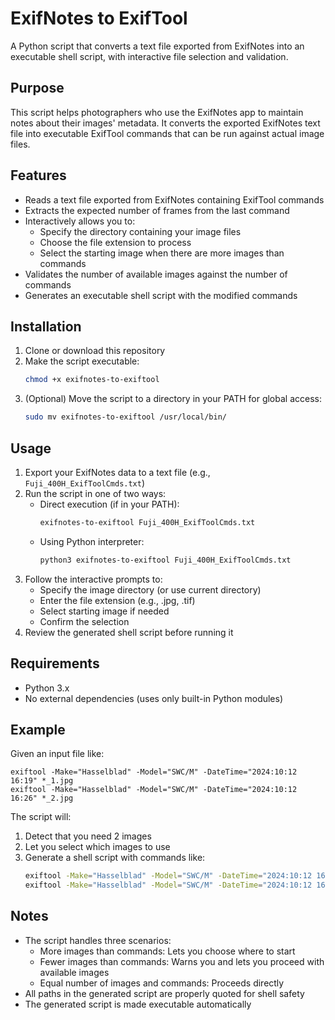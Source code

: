 # ExifNotes to ExifTool

A Python script that converts a text file exported from ExifNotes into an executable shell script, with interactive file selection and validation.

## Purpose

This script helps photographers who use the ExifNotes app to maintain notes about their images' metadata. It converts the exported ExifNotes text file into executable ExifTool commands that can be run against actual image files.

## Features

- Reads a text file exported from ExifNotes containing ExifTool commands
- Extracts the expected number of frames from the last command
- Interactively allows you to:
  - Specify the directory containing your image files
  - Choose the file extension to process
  - Select the starting image when there are more images than commands
- Validates the number of available images against the number of commands
- Generates an executable shell script with the modified commands

## Installation

1. Clone or download this repository
2. Make the script executable:
   ```bash
   chmod +x exifnotes-to-exiftool
   ```
3. (Optional) Move the script to a directory in your PATH for global access:
   ```bash
   sudo mv exifnotes-to-exiftool /usr/local/bin/
   ```

## Usage

1. Export your ExifNotes data to a text file (e.g., `Fuji_400H_ExifToolCmds.txt`)
2. Run the script in one of two ways:
   - Direct execution (if in your PATH):
     ```bash
     exifnotes-to-exiftool Fuji_400H_ExifToolCmds.txt
     ```
   - Using Python interpreter:
     ```bash
     python3 exifnotes-to-exiftool Fuji_400H_ExifToolCmds.txt
     ```
3. Follow the interactive prompts to:
   - Specify the image directory (or use current directory)
   - Enter the file extension (e.g., .jpg, .tif)
   - Select starting image if needed
   - Confirm the selection
4. Review the generated shell script before running it

## Requirements

- Python 3.x
- No external dependencies (uses only built-in Python modules)

## Example

Given an input file like:
```
exiftool -Make="Hasselblad" -Model="SWC/M" -DateTime="2024:10:12 16:19" *_1.jpg
exiftool -Make="Hasselblad" -Model="SWC/M" -DateTime="2024:10:12 16:26" *_2.jpg
```

The script will:
1. Detect that you need 2 images
2. Let you select which images to use
3. Generate a shell script with commands like:
   ```bash
   exiftool -Make="Hasselblad" -Model="SWC/M" -DateTime="2024:10:12 16:19" "path/to/your/image1.jpg"
   exiftool -Make="Hasselblad" -Model="SWC/M" -DateTime="2024:10:12 16:26" "path/to/your/image2.jpg"
   ```

## Notes

- The script handles three scenarios:
  - More images than commands: Lets you choose where to start
  - Fewer images than commands: Warns you and lets you proceed with available images
  - Equal number of images and commands: Proceeds directly
- All paths in the generated script are properly quoted for shell safety
- The generated script is made executable automatically 